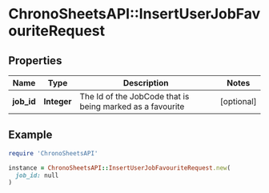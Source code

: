 # ChronoSheetsAPI::InsertUserJobFavouriteRequest

## Properties

| Name | Type | Description | Notes |
| ---- | ---- | ----------- | ----- |
| **job_id** | **Integer** | The Id of the JobCode that is being marked as a favourite | [optional] |

## Example

```ruby
require 'ChronoSheetsAPI'

instance = ChronoSheetsAPI::InsertUserJobFavouriteRequest.new(
  job_id: null
)
```

